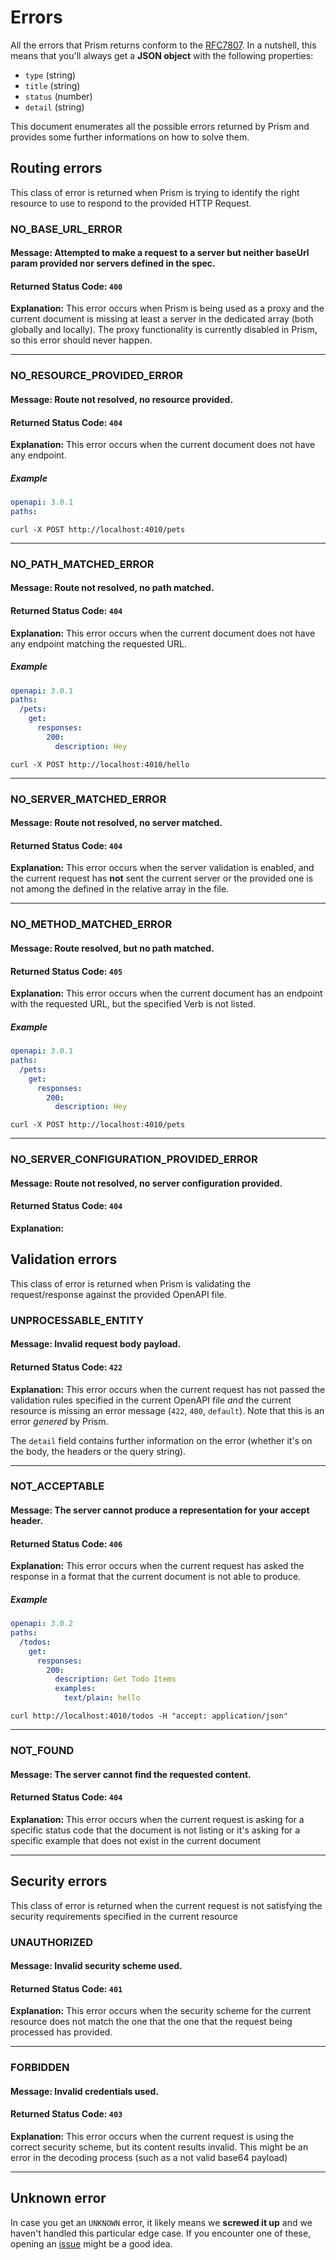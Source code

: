 # Errors

All the errors that Prism returns conform to the [RFC7807](https://tools.ietf.org/html/rfc7807). In a nutshell, this means that you'll always get a **JSON object** with the following properties:

* `type` (string)
* `title` (string)
* `status` (number)
* `detail` (string)

This document enumerates all the possible errors returned by Prism and provides some further informations on how to solve them.

## Routing errors

This class of error is returned when Prism is trying to identify the right resource to use to respond to the provided HTTP Request.

### NO_BASE_URL_ERROR
#### Message: Attempted to make a request to a server but neither baseUrl param provided nor servers defined in the spec.
#### Returned Status Code: `400`
**Explanation:** This error occurs when Prism is being used as a proxy and the current document is missing at least a server in the dedicated array (both globally and locally). The proxy functionality is currently disabled in Prism, so this error should never happen.

---

### NO_RESOURCE_PROVIDED_ERROR
#### Message: Route not resolved, no resource provided.
#### Returned Status Code: `404`
**Explanation:** This error occurs when the current document does not have any endpoint.

##### Example

```yaml
openapi: 3.0.1
paths:
```

`curl -X POST http://localhost:4010/pets`

---

### NO_PATH_MATCHED_ERROR
#### Message: Route not resolved, no path matched.
#### Returned Status Code: `404`
**Explanation:** This error occurs when the current document does not have any endpoint matching the requested URL.

##### Example

```yaml
openapi: 3.0.1
paths:
  /pets:
    get:
      responses:
        200:
          description: Hey
```

`curl -X POST http://localhost:4010/hello`

---

### NO_SERVER_MATCHED_ERROR
#### Message: Route not resolved, no server matched.
#### Returned Status Code: `404`
**Explanation:** This error occurs when the server validation is enabled, and the current request has **not** sent the current server or the provided one is not among the defined in the relative array in the file.

---

### NO_METHOD_MATCHED_ERROR
#### Message: Route resolved, but no path matched.
#### Returned Status Code: `405`
**Explanation:** This error occurs when the current document has an endpoint with the requested URL, but the specified Verb is not listed.

##### Example

```yaml
openapi: 3.0.1
paths:
  /pets:
    get:
      responses:
        200:
          description: Hey
```

`curl -X POST http://localhost:4010/pets`

---

### NO_SERVER_CONFIGURATION_PROVIDED_ERROR
#### Message: Route not resolved, no server configuration provided.
#### Returned Status Code: `404`
**Explanation:**

## Validation errors

This class of error is returned when Prism is validating the request/response against the provided OpenAPI file.

### UNPROCESSABLE_ENTITY
#### Message: Invalid request body payload.
#### Returned Status Code: `422`
**Explanation:** This error occurs when the current request has not passed the validation rules specified in the current OpenAPI file *and* the current resource is missing an error message (`422`, `400`, `default`). Note that this is an error _genered_ by Prism.

The `detail` field contains further information on the error (whether it's on the body, the headers or the query string).

---

### NOT_ACCEPTABLE
#### Message: The server cannot produce a representation for your accept header.
#### Returned Status Code: `406`
**Explanation:** This error occurs when the current request has asked the response in a format that the current document is not able to produce.

##### Example

```yaml
openapi: 3.0.2
paths:
  /todos:
    get:
      responses:
        200:
          description: Get Todo Items
          examples:
            text/plain: hello
```

`curl http://localhost:4010/todos -H "accept: application/json"`

---

### NOT_FOUND
#### Message: The server cannot find the requested content.
#### Returned Status Code: `404`
**Explanation:** This error occurs when the current request is asking for a specific status code that the document is not listing or it's asking for a specific example that does not exist in the current document

---

## Security errors

This class of error is returned when the current request is not satisfying the security requirements specified in the current resource

### UNAUTHORIZED
#### Message: Invalid security scheme used.
#### Returned Status Code: `401`
**Explanation:** This error occurs when the security scheme for the current resource does not match the one that the one that the request being processed has provided.

---

### FORBIDDEN
#### Message: Invalid credentials used.
#### Returned Status Code: `403`
**Explanation:** This error occurs when the current request is using the correct security scheme, but its content results invalid. This might be an error in the decoding process (such as a not valid base64 payload)

---

## Unknown error

In case you get an `UNKNOWN` error, it likely means we **screwed it up** and we haven't handled this particular edge case. If you encounter one of these, opening an [issue](https://github.com/stoplightio/prism/issues/new?labels=bug&template=bug_report.md) might be a good idea.
